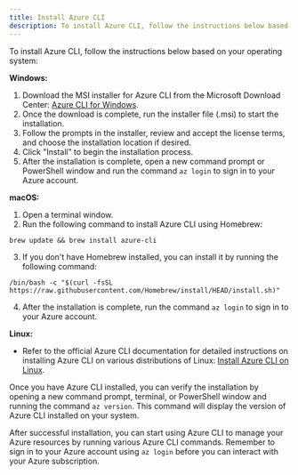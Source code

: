 ```yaml
---
title: Install Azure CLI
description: To install Azure CLI, follow the instructions below based on your operating system
---
```


To install Azure CLI, follow the instructions below based on your operating system:

**Windows:**

1. Download the MSI installer for Azure CLI from the Microsoft Download Center: [Azure CLI for Windows](https://aka.ms/installazurecliwindows).
2. Once the download is complete, run the installer file (.msi) to start the installation.
3. Follow the prompts in the installer, review and accept the license terms, and choose the installation location if desired.
4. Click "Install" to begin the installation process.
5. After the installation is complete, open a new command prompt or PowerShell window and run the command `az login` to sign in to your Azure account.

**macOS:**

1. Open a terminal window.
2. Run the following command to install Azure CLI using Homebrew:

```shell
brew update && brew install azure-cli
```

3. If you don't have Homebrew installed, you can install it by running the following command:

```shell
/bin/bash -c "$(curl -fsSL https://raw.githubusercontent.com/Homebrew/install/HEAD/install.sh)"
```

4. After the installation is complete, run the command `az login` to sign in to your Azure account.

**Linux:**

- Refer to the official Azure CLI documentation for detailed instructions on installing Azure CLI on various distributions of Linux: [Install Azure CLI on Linux](https://docs.microsoft.com/cli/azure/install-azure-cli-linux).

Once you have Azure CLI installed, you can verify the installation by opening a new command prompt, terminal, or PowerShell window and running the command `az version`. This command will display the version of Azure CLI installed on your system.

After successful installation, you can start using Azure CLI to manage your Azure resources by running various Azure CLI commands. Remember to sign in to your Azure account using `az login` before you can interact with your Azure subscription.


